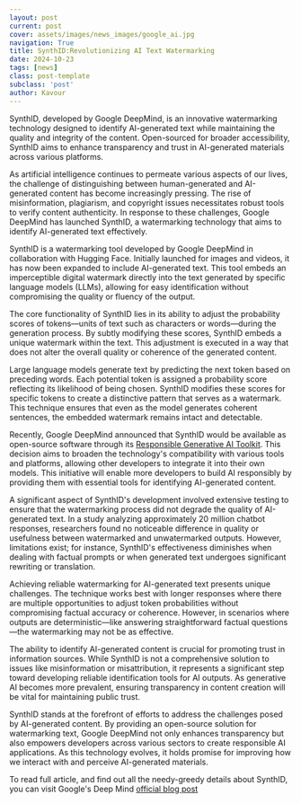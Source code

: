 ```yaml
---
layout: post
current: post
cover: assets/images/news_images/google_ai.jpg
navigation: True
title: SynthID:Revolutionizing AI Text Watermarking
date: 2024-10-23
tags: [news]
class: post-template
subclass: 'post'
author: Kavour
---
```


<p>SynthID, developed by Google DeepMind, is an innovative watermarking technology designed to identify AI-generated text while maintaining the quality and integrity of the content. Open-sourced for broader accessibility, SynthID aims to enhance transparency and trust in AI-generated materials across various platforms.</p>

<p>As artificial intelligence continues to permeate various aspects of our lives, the challenge of distinguishing between human-generated and AI-generated content has become increasingly pressing. The rise of misinformation, plagiarism, and copyright issues necessitates robust tools to verify content authenticity. In response to these challenges, Google DeepMind has launched SynthID, a watermarking technology that aims to identify AI-generated text effectively.</p>

<p>SynthID is a watermarking tool developed by Google DeepMind in collaboration with Hugging Face. Initially launched for images and videos, it has now been expanded to include AI-generated text. This tool embeds an imperceptible digital watermark directly into the text generated by specific language models (LLMs), allowing for easy identification without compromising the quality or fluency of the output.</p>

<p>The core functionality of SynthID lies in its ability to adjust the probability scores of tokens—units of text such as characters or words—during the generation process. By subtly modifying these scores, SynthID embeds a unique watermark within the text. This adjustment is executed in a way that does not alter the overall quality or coherence of the generated content.</p>

<p>Large language models generate text by predicting the next token based on preceding words. Each potential token is assigned a probability score reflecting its likelihood of being chosen. SynthID modifies these scores for specific tokens to create a distinctive pattern that serves as a watermark. This technique ensures that even as the model generates coherent sentences, the embedded watermark remains intact and detectable.</p>

<p>Recently, Google DeepMind announced that SynthID would be available as open-source software through its <a href='https://ai.google.dev/responsible/docs/safeguards/synthid'>Responsible Generative AI Toolkit</a>. This decision aims to broaden the technology's compatibility with various tools and platforms, allowing other developers to integrate it into their own models. This initiative will enable more developers to build AI responsibly by providing them with essential tools for identifying AI-generated content.</p>

<p>A significant aspect of SynthID's development involved extensive testing to ensure that the watermarking process did not degrade the quality of AI-generated text. In a study analyzing approximately 20 million chatbot responses, researchers found no noticeable difference in quality or usefulness between watermarked and unwatermarked outputs. However, limitations exist; for instance, SynthID's effectiveness diminishes when dealing with factual prompts or when generated text undergoes significant rewriting or translation.</p>

<p>Achieving reliable watermarking for AI-generated text presents unique challenges. The technique works best with longer responses where there are multiple opportunities to adjust token probabilities without compromising factual accuracy or coherence. However, in scenarios where outputs are deterministic—like answering straightforward factual questions—the watermarking may not be as effective.</p>

<p>The ability to identify AI-generated content is crucial for promoting trust in information sources. While SynthID is not a comprehensive solution to issues like misinformation or misattribution, it represents a significant step toward developing reliable identification tools for AI outputs. As generative AI becomes more prevalent, ensuring transparency in content creation will be vital for maintaining public trust.</p>

<p>SynthID stands at the forefront of efforts to address the challenges posed by AI-generated content. By providing an open-source solution for watermarking text, Google DeepMind not only enhances transparency but also empowers developers across various sectors to create responsible AI applications. As this technology evolves, it holds promise for improving how we interact with and perceive AI-generated materials.</p>

<p> To read full article, and find out all the needy-greedy details about SynthID, you can visit Google's Deep Mind <a href='https://deepmind.google/technologies/synthid/'>official blog post</a></p>